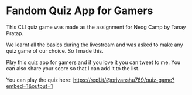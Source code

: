 # Fandom Quiz App for Gamers

This CLI quiz game was made as the assignment for Neog Camp by Tanay Pratap.

We learnt all the basics during the livestream and was asked to make any quiz game of our choice. So I made this.

Play this quiz app for gamers and if you love it you can tweet to me. You can also share your score so that I can add it to the list.

You can play the quiz here: https://repl.it/@priyanshu769/quiz-game?embed=1&output=1